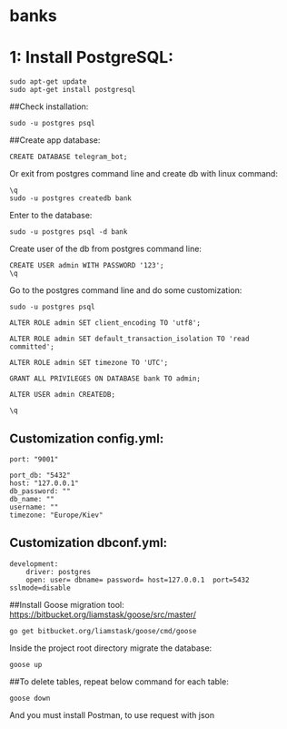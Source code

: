 # banks

# 1: Install PostgreSQL:
```
sudo apt-get update
sudo apt-get install postgresql
```
##Check installation:
```
sudo -u postgres psql
```
##Create app database:
```
CREATE DATABASE telegram_bot;
```
Or exit from postgres command line and create db with linux command:
```
\q
sudo -u postgres createdb bank
```
Enter to the database:
```
sudo -u postgres psql -d bank
```
Create user of the db from postgres command line:
```
CREATE USER admin WITH PASSWORD '123';
\q
```
Go to the postgres command line and do some customization:
```
sudo -u postgres psql

ALTER ROLE admin SET client_encoding TO 'utf8';

ALTER ROLE admin SET default_transaction_isolation TO 'read committed';

ALTER ROLE admin SET timezone TO 'UTC';

GRANT ALL PRIVILEGES ON DATABASE bank TO admin;

ALTER USER admin CREATEDB;

\q
```

## Customization config.yml:
```
port: "9001"

port_db: "5432"
host: "127.0.0.1"
db_password: ""
db_name: ""
username: ""
timezone: "Europe/Kiev"
```
## Customization dbconf.yml:
```
development:
    driver: postgres
    open: user= dbname= password= host=127.0.0.1  port=5432 sslmode=disable
```
##Install Goose migration tool:
https://bitbucket.org/liamstask/goose/src/master/
```
go get bitbucket.org/liamstask/goose/cmd/goose
```
Inside the project root directory migrate the database:
```
goose up
```
##To delete tables, repeat below command for each table:
```
goose down
```

And you must install Postman, to use request with json